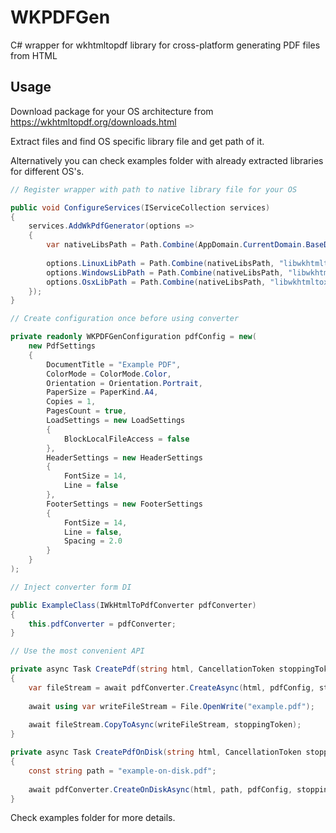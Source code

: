 # WKPDFGen

C# wrapper for wkhtmltopdf library for cross-platform generating PDF files from HTML 

## Usage

Download package for your OS architecture from https://wkhtmltopdf.org/downloads.html

Extract files and find OS specific library file and get path of it.

Alternatively you can check examples folder with already extracted libraries for different OS's.

```cs
// Register wrapper with path to native library file for your OS

public void ConfigureServices(IServiceCollection services)
{
    services.AddWkPdfGenerator(options =>
    {
        var nativeLibsPath = Path.Combine(AppDomain.CurrentDomain.BaseDirectory, "0.12.6");
        
        options.LinuxLibPath = Path.Combine(nativeLibsPath, "libwkhtmltox.so.0.12.6");
        options.WindowsLibPath = Path.Combine(nativeLibsPath, "libwkhtmltox.dll");
        options.OsxLibPath = Path.Combine(nativeLibsPath, "libwkhtmltox.0.12.6.dylib");
    });
}
```

```cs
// Create configuration once before using converter

private readonly WKPDFGenConfiguration pdfConfig = new(
    new PdfSettings
    {
        DocumentTitle = "Example PDF",
        ColorMode = ColorMode.Color,
        Orientation = Orientation.Portrait,
        PaperSize = PaperKind.A4,
        Copies = 1,
        PagesCount = true,
        LoadSettings = new LoadSettings
        {
            BlockLocalFileAccess = false
        },
        HeaderSettings = new HeaderSettings
        {
            FontSize = 14,
            Line = false
        },
        FooterSettings = new FooterSettings
        {
            FontSize = 14,
            Line = false,
            Spacing = 2.0
        }
    }
);

// Inject converter form DI

public ExampleClass(IWkHtmlToPdfConverter pdfConverter)
{
    this.pdfConverter = pdfConverter;
}

// Use the most convenient API 

private async Task CreatePdf(string html, CancellationToken stoppingToken)
{
    var fileStream = await pdfConverter.CreateAsync(html, pdfConfig, stoppingToken);
            
    await using var writeFileStream = File.OpenWrite("example.pdf");
            
    await fileStream.CopyToAsync(writeFileStream, stoppingToken);
}

private async Task CreatePdfOnDisk(string html, CancellationToken stoppingToken)
{
    const string path = "example-on-disk.pdf";
    
    await pdfConverter.CreateOnDiskAsync(html, path, pdfConfig, stoppingToken);
}
```

Check examples folder for more details.